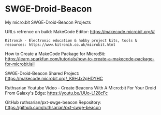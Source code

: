 # SWGE-Droid-Beacon
My micro:bit SWGE-Droid-Beacon Projects

URLs refrence on build:
	MakeCode Editor: https://makecode.microbit.org/#
  
	Kitronik - Electronic education & hobby project kits, tools & resources: https://www.kitronik.co.uk/microbit.html
	
  How to Create a MakeCode Package for Micro:Bit: https://learn.sparkfun.com/tutorials/how-to-create-a-makecode-package-for-microbit/all
	
  SWGE-Droid-Beacon Shared Project: https://makecode.microbit.org/_K9HJx2gHDYHC
	
  Ruthsarian Youtube Video - Create Beacons With A Micro:bit For Your Droid From Galaxy's Edge: https://youtu.be/UUo-L128cFc
	
  GitHub ruthsarian/pxt-swge-beacon Repository: https://github.com/ruthsarian/pxt-swge-beacon

